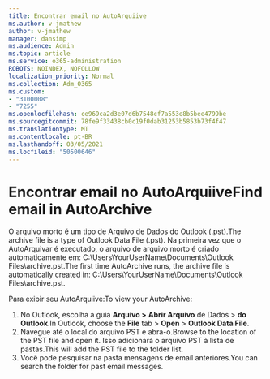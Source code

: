 ```yaml
---
title: Encontrar email no AutoArquiive
ms.author: v-jmathew
author: v-jmathew
manager: dansimp
ms.audience: Admin
ms.topic: article
ms.service: o365-administration
ROBOTS: NOINDEX, NOFOLLOW
localization_priority: Normal
ms.collection: Adm_O365
ms.custom:
- "3100008"
- "7255"
ms.openlocfilehash: ce969ca2d3e07d6b7548cf7a553e8b5bee4799be
ms.sourcegitcommit: 78fe9f33438cb0c19f0dab31253b5853b73f4f47
ms.translationtype: MT
ms.contentlocale: pt-BR
ms.lasthandoff: 03/05/2021
ms.locfileid: "50500646"
---
```

# <a name="find-email-in-autoarchive"></a><span data-ttu-id="83347-102">Encontrar email no AutoArquiive</span><span class="sxs-lookup"><span data-stu-id="83347-102">Find email in AutoArchive</span></span>

<span data-ttu-id="83347-103">O arquivo morto é um tipo de Arquivo de Dados do Outlook (.pst).</span><span class="sxs-lookup"><span data-stu-id="83347-103">The archive file is a type of Outlook Data File (.pst).</span></span> <span data-ttu-id="83347-104">Na primeira vez que o AutoArquivar é executado, o arquivo de arquivo morto é criado automaticamente em: C:\Users\YourUserName\Documents\Outlook Files\archive.pst.</span><span class="sxs-lookup"><span data-stu-id="83347-104">The first time AutoArchive runs, the archive file is automatically created in: C:\Users\YourUserName\Documents\Outlook Files\archive.pst.</span></span>

<span data-ttu-id="83347-105">Para exibir seu AutoArquiive:</span><span class="sxs-lookup"><span data-stu-id="83347-105">To view your AutoArchive:</span></span>

1. <span data-ttu-id="83347-106">No Outlook, escolha a guia **Arquivo >** **Abrir Arquivo** de Dados  >  **do Outlook**.</span><span class="sxs-lookup"><span data-stu-id="83347-106">In Outlook, choose the **File** tab > **Open** > **Outlook Data File**.</span></span>
2. <span data-ttu-id="83347-107">Navegue até o local do arquivo PST e abra-o.</span><span class="sxs-lookup"><span data-stu-id="83347-107">Browse to the location of the PST file and open it.</span></span> <span data-ttu-id="83347-108">Isso adicionará o arquivo PST à lista de pastas.</span><span class="sxs-lookup"><span data-stu-id="83347-108">This will add the PST file to the folder list.</span></span>
3. <span data-ttu-id="83347-109">Você pode pesquisar na pasta mensagens de email anteriores.</span><span class="sxs-lookup"><span data-stu-id="83347-109">You can search the folder for past email messages.</span></span>
